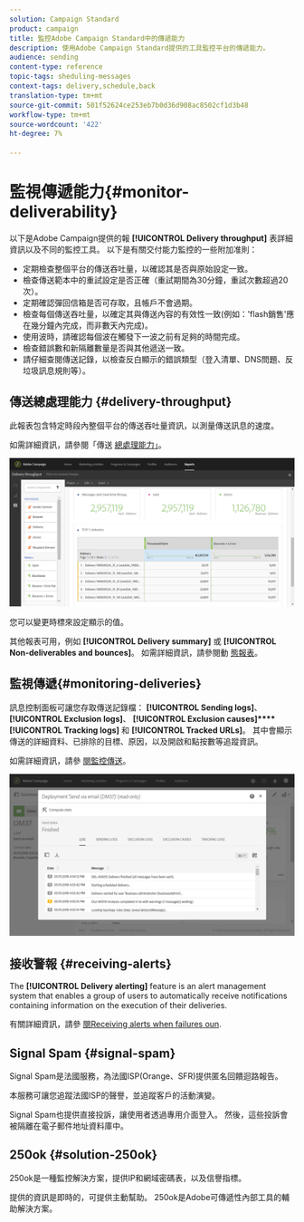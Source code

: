 ```yaml
---
solution: Campaign Standard
product: campaign
title: 監控Adobe Campaign Standard中的傳遞能力
description: 使用Adobe Campaign Standard提供的工具監控平台的傳遞能力。
audience: sending
content-type: reference
topic-tags: sheduling-messages
context-tags: delivery,schedule,back
translation-type: tm+mt
source-git-commit: 501f52624ce253eb7b0d36d908ac8502cf1d3b48
workflow-type: tm+mt
source-wordcount: '422'
ht-degree: 7%

---
```



# 監視傳遞能力{#monitor-deliverability}

以下是Adobe Campaign提供的報 **[!UICONTROL Delivery throughput]** 表詳細資訊以及不同的監控工具。 以下是有關交付能力監控的一些附加准則：
* 定期檢查整個平台的傳送吞吐量，以確認其是否與原始設定一致。
* 檢查傳送範本中的重試設定是否正確（重試期間為30分鐘，重試次數超過20次）。
* 定期確認彈回信箱是否可存取，且帳戶不會過期。
* 檢查每個傳送吞吐量，以確定其與傳送內容的有效性一致(例如：&#39;flash銷售&#39;應在幾分鐘內完成，而非數天內完成)。
* 使用波時，請確認每個波在觸發下一波之前有足夠的時間完成。
* 檢查錯誤數和新隔離數量是否與其他遞送一致。
* 請仔細查閱傳送記錄，以檢查反白顯示的錯誤類型（登入清單、DNS問題、反垃圾訊息規則等）。

## 傳送總處理能力 {#delivery-throughput}

此報表包含特定時段內整個平台的傳送吞吐量資訊，以測量傳送訊息的速度。

如需詳細資訊，請參閱「傳送 [總處理能力」](../../reporting/using/delivery-throughput.md)。

![](assets/delivery_reports_1.png)

您可以變更時標來設定顯示的值。

其他報表可用，例如 **[!UICONTROL Delivery summary]** 或 **[!UICONTROL Non-deliverables and bounces]**。 如需詳細資訊，請參閱動 [態報表](../../reporting/using/about-dynamic-reports.md)。

## 監視傳遞{#monitoring-deliveries}

訊息控制面板可讓您存取傳送記錄檔： **[!UICONTROL Sending logs]**、 **[!UICONTROL Exclusion logs]**、 **[!UICONTROL Exclusion causes]****[!UICONTROL Tracking logs]** 和 **[!UICONTROL Tracked URLs]**。 其中會顯示傳送的詳細資料、已排除的目標、原因，以及開啟和點按數等追蹤資訊。

如需詳細資訊，請參 [閱監控傳送](../../sending/using/monitoring-a-delivery.md)。

![](assets/sending_delivery1.png)

## 接收警報 {#receiving-alerts}

The **[!UICONTROL Delivery alerting]** feature is an alert management system that enables a group of users to automatically receive notifications containing information on the execution of their deliveries.

有關詳細資訊，請參 [閱Receiving alerts when failures oun](../../sending/using/receiving-alerts-when-failures-happen.md).

## Signal Spam {#signal-spam}

Signal Spam是法國服務，為法國ISP(Orange、SFR)提供匿名回饋迴路報告。

本服務可讓您追蹤法國ISP的聲譽，並追蹤客戶的活動演變。

Signal Spam也提供直接投訴，讓使用者透過專用介面登入。 然後，這些投訴會被隔離在電子郵件地址資料庫中。

## 250ok {#solution-250ok}

250ok是一種監控解決方案，提供IP和網域密碼表，以及信譽指標。

提供的資訊是即時的，可提供主動幫助。 250ok是Adobe可傳遞性內部工具的輔助解決方案。
